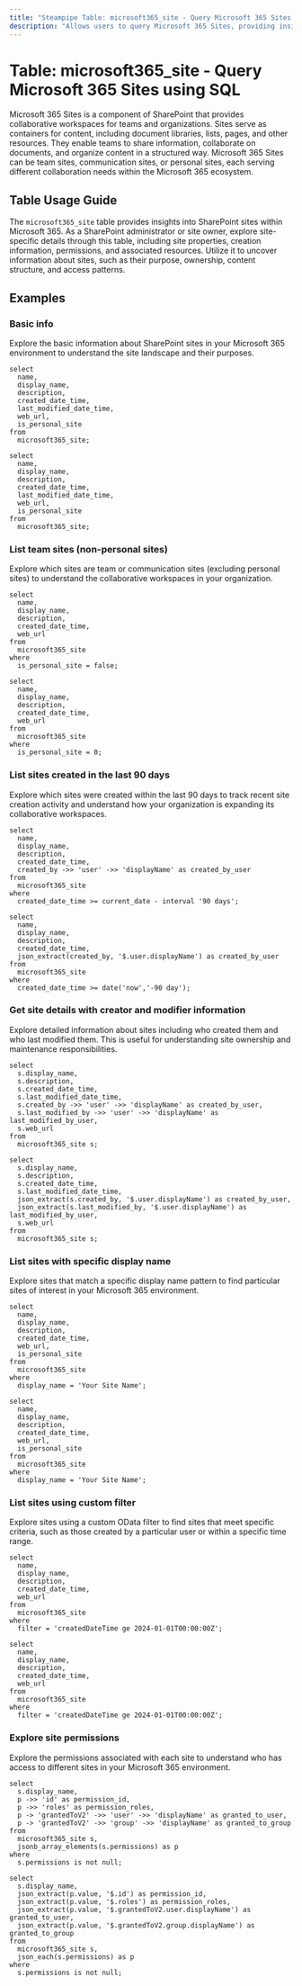 ```yaml
---
title: "Steampipe Table: microsoft365_site - Query Microsoft 365 Sites using SQL"
description: "Allows users to query Microsoft 365 Sites, providing insights into SharePoint sites within Microsoft 365, including site properties, permissions, and associated resources."
---
```


# Table: microsoft365_site - Query Microsoft 365 Sites using SQL

Microsoft 365 Sites is a component of SharePoint that provides collaborative workspaces for teams and organizations. Sites serve as containers for content, including document libraries, lists, pages, and other resources. They enable teams to share information, collaborate on documents, and organize content in a structured way. Microsoft 365 Sites can be team sites, communication sites, or personal sites, each serving different collaboration needs within the Microsoft 365 ecosystem.

## Table Usage Guide

The `microsoft365_site` table provides insights into SharePoint sites within Microsoft 365. As a SharePoint administrator or site owner, explore site-specific details through this table, including site properties, creation information, permissions, and associated resources. Utilize it to uncover information about sites, such as their purpose, ownership, content structure, and access patterns.

## Examples

### Basic info

Explore the basic information about SharePoint sites in your Microsoft 365 environment to understand the site landscape and their purposes.

```sql+postgres
select
  name,
  display_name,
  description,
  created_date_time,
  last_modified_date_time,
  web_url,
  is_personal_site
from
  microsoft365_site;
```

```sql+sqlite
select
  name,
  display_name,
  description,
  created_date_time,
  last_modified_date_time,
  web_url,
  is_personal_site
from
  microsoft365_site;
```

### List team sites (non-personal sites)

Explore which sites are team or communication sites (excluding personal sites) to understand the collaborative workspaces in your organization.

```sql+postgres
select
  name,
  display_name,
  description,
  created_date_time,
  web_url
from
  microsoft365_site
where
  is_personal_site = false;
```

```sql+sqlite
select
  name,
  display_name,
  description,
  created_date_time,
  web_url
from
  microsoft365_site
where
  is_personal_site = 0;
```

### List sites created in the last 90 days

Explore which sites were created within the last 90 days to track recent site creation activity and understand how your organization is expanding its collaborative workspaces.

```sql+postgres
select
  name,
  display_name,
  description,
  created_date_time,
  created_by ->> 'user' ->> 'displayName' as created_by_user
from
  microsoft365_site
where
  created_date_time >= current_date - interval '90 days';
```

```sql+sqlite
select
  name,
  display_name,
  description,
  created_date_time,
  json_extract(created_by, '$.user.displayName') as created_by_user
from
  microsoft365_site
where
  created_date_time >= date('now','-90 day');
```

### Get site details with creator and modifier information

Explore detailed information about sites including who created them and who last modified them. This is useful for understanding site ownership and maintenance responsibilities.

```sql+postgres
select
  s.display_name,
  s.description,
  s.created_date_time,
  s.last_modified_date_time,
  s.created_by ->> 'user' ->> 'displayName' as created_by_user,
  s.last_modified_by ->> 'user' ->> 'displayName' as last_modified_by_user,
  s.web_url
from
  microsoft365_site s;
```

```sql+sqlite
select
  s.display_name,
  s.description,
  s.created_date_time,
  s.last_modified_date_time,
  json_extract(s.created_by, '$.user.displayName') as created_by_user,
  json_extract(s.last_modified_by, '$.user.displayName') as last_modified_by_user,
  s.web_url
from
  microsoft365_site s;
```

### List sites with specific display name

Explore sites that match a specific display name pattern to find particular sites of interest in your Microsoft 365 environment.

```sql+postgres
select
  name,
  display_name,
  description,
  created_date_time,
  web_url,
  is_personal_site
from
  microsoft365_site
where
  display_name = 'Your Site Name';
```

```sql+sqlite
select
  name,
  display_name,
  description,
  created_date_time,
  web_url,
  is_personal_site
from
  microsoft365_site
where
  display_name = 'Your Site Name';
```

### List sites using custom filter

Explore sites using a custom OData filter to find sites that meet specific criteria, such as those created by a particular user or within a specific time range.

```sql+postgres
select
  name,
  display_name,
  description,
  created_date_time,
  web_url
from
  microsoft365_site
where
  filter = 'createdDateTime ge 2024-01-01T00:00:00Z';
```

```sql+sqlite
select
  name,
  display_name,
  description,
  created_date_time,
  web_url
from
  microsoft365_site
where
  filter = 'createdDateTime ge 2024-01-01T00:00:00Z';
```

### Explore site permissions

Explore the permissions associated with each site to understand who has access to different sites in your Microsoft 365 environment.

```sql+postgres
select
  s.display_name,
  p ->> 'id' as permission_id,
  p ->> 'roles' as permission_roles,
  p -> 'grantedToV2' ->> 'user' ->> 'displayName' as granted_to_user,
  p -> 'grantedToV2' ->> 'group' ->> 'displayName' as granted_to_group
from
  microsoft365_site s,
  jsonb_array_elements(s.permissions) as p
where
  s.permissions is not null;
```

```sql+sqlite
select
  s.display_name,
  json_extract(p.value, '$.id') as permission_id,
  json_extract(p.value, '$.roles') as permission_roles,
  json_extract(p.value, '$.grantedToV2.user.displayName') as granted_to_user,
  json_extract(p.value, '$.grantedToV2.group.displayName') as granted_to_group
from
  microsoft365_site s,
  json_each(s.permissions) as p
where
  s.permissions is not null;
```
